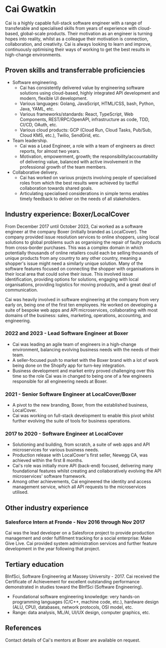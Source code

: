 # Cai Gwatkin

Cai is a highly capable full-stack software engineer with a range of transferable and specialised skills from years of experience with cloud-based, global-scale products.
Their motivation as an engineer is turning hopes into reality, whilst as a colleague their motivation is connection, collaboration, and creativity.
Cai is always looking to learn and improve, continuously optimising their ways of working to get the best results in high-change environments.

## Proven skills and transferrable proficiencies

- Software engineering.
  - Cai has consistently delivered value by engineering software solutions using cloud-based, highly integrated API development and modern, flexible UI development.
  - Various languages: Golang, JavaScript, HTML/CSS, bash, Python, Java, YAML, etc.
  - Various frameworks/standards: React, TypeScript, Web Components, REST/RPC/OpenAPI, infrastructure as code, TDD, CI/CD, OAuth, etc.
  - Various cloud products: GCP (Cloud Run, Cloud Tasks, Pub/Sub, Cloud KMS, etc.), Twilio, SendGrid, etc.
- Team leadership.
  - Cai was a Lead Engineer, a role with a team of engineers as direct reports, for almost two years.
  - Motivation, empowerment, growth; the responsibility/accountability of delivering value, balanced with active involvement in the professional growth of the team members.
- Collaborative delivery.
  - Cai has worked on various projects involving people of specialised roles from which the best results were achieved by tactful collaboration towards shared goals.
  - Articulating specialised considerations in simple terms enables timely feedback to deliver on the needs of all stakeholders.

## Industry experience: Boxer/LocalCover

From December 2017 until October 2023, Cai worked as a software engineer at the company Boxer (initially branded as LocalCover).
The company provided issue resolution services to online shoppers, using local solutions to global problems such as organising the repair of faulty products from cross-border purchases.
This was a complex domain in which potentially thousands of online retailers could each be selling thousands of unique products from any country to any other country, meaning a shopper's issue might need a similarly unique solution.
Many of the software features focused on connecting the shopper with organisations in their local area that could solve their issue.
This involved issue identification, providing options for solutions, engaging with local organisations, providing logistics for moving products, and a great deal of communication.

Cai was heavily involved in software engineering at the company from very early on, being one of the first ten employees. He worked on developing a suite of bespoke web apps and API microservices, collaborating with most domains of the business: sales, marketing, operations, accounting, and engineering.

### 2022 and 2023 - Lead Software Engineer at Boxer

- Cai was leading an agile team of engineers in a high-change environment, balancing evolving business needs with the needs of their team.
- A seller-focused push to market with the Boxer brand with a lot of work being done on the Shopify app for turn-key integration.
- Business development and market entry proved challenging over this time so the role Cai was in changed to being one of a few engineers responsible for all engineering needs at Boxer.

### 2021 - Senior Software Engineer at LocalCover/Boxer

- A pivot to the new branding, Boxer, from the established business, LocalCover.
- Cai was working on full-stack development to enable this pivot whilst further evolving the suite of tools for business operations.

### 2017 to 2020 - Software Engineer at LocalCover

- Solutioning and building, from scratch, a suite of web apps and API microservices for various business needs.
- Production release with LocalCover's first seller, Newegg CA, was achieved within the first 8 months.
- Cai's role was initially more API (back-end) focused, delivering many foundational features whilst creating and collaboratively evolving the API microservices' software framework.
- Among other achievements, Cai engineered the identity and access management service, which all API requests to the microservices utilised.

## Other industry experience

### Salesforce Intern at Fronde - Nov 2016 through Nov 2017

Cai was the lead developer on a Salesforce project to provide production management and order fulfillment tracking for a social enterprise: Make Give Live.
Cai provided system administration services and further feature development in the year following that project.

## Tertiary education

BInfSci, Software Engineering at Massey University - 2017.
Cai received the Certificate of Achievement for excellent outstanding performance demonstrated in studies toward the BInfSci (Software Engineering).

- Foundational software engineering knowledge: very hands-on programming languages (C/C++, machine code, etc.), hardware design (ALU, CPU), databases, network protocols, OSI model, etc.
- Range: data analysis, ML/AI, UI/UX design, computer graphics, etc.

## References

Contact details of Cai's mentors at Boxer are available on request.
